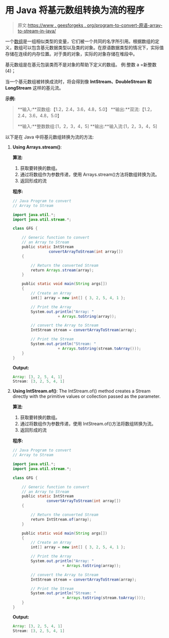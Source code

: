# 用 Java 将基元数组转换为流的程序

> 原文:[https://www . geesforgeks . org/program-to-convert-原语-array-to-stream-in-java/](https://www.geeksforgeeks.org/program-to-convert-primitive-array-to-stream-in-java/)

一个[数组](https://www.geeksforgeeks.org/arrays-in-java/)是一组相似类型的变量，它们被一个共同的名字所引用。根据数组的定义，数组可以包含基元数据类型以及类的对象。在原语数据类型的情况下，实际值存储在连续的内存位置。对于类的对象，实际的对象存储在堆段中。

基元数组是在基元包装类而不是对象的帮助下定义的数组。
例:整数 a =新整数(4)；

当一个基元数组被转换成流时，将会得到像 **IntStream、DoubleStream 和 LongStream** 这样的基元流。

**示例:**

> **输入:**双数组:【1.2，2.4，3.6，4.8，5.0】
> **输出:**双流:【1.2，2.4，3.6，4.8，5.0】
> 
> **输入:**整数数组:[1，2，3，4，5]
> **输出:**输入流:[1，2，3，4，5]

以下是在 Java 中将基元数组转换为流的方法:

1.  **Using Arrays.stream()**:

    **算法**:

    1.  获取要转换的数组。
    2.  通过将数组作为参数传递，使用 Arrays.stream()方法将数组转换为流。
    3.  返回形成的流

    **程序:**

    ```java
    // Java Program to convert
    // Array to Stream

    import java.util.*;
    import java.util.stream.*;

    class GFG {

        // Generic function to convert 
        // an Array to Stream
        public static IntStream 
                    convertArrayToStream(int array[])
        {

            // Return the converted Stream
            return Arrays.stream(array);
        }

        public static void main(String args[])
        {
            // Create an Array
            int[] array = new int[] { 3, 2, 5, 4, 1 };

            // Print the Array
            System.out.println("Array: " 
                        + Arrays.toString(array));

            // convert the Array to Stream
            IntStream stream = convertArrayToStream(array);

            // Print the Stream
            System.out.println("Stream: " 
                        + Arrays.toString(stream.toArray()));
        }
    }
    ```

    **Output:**

    ```java
    Array: [3, 2, 5, 4, 1]
    Stream: [3, 2, 5, 4, 1]

    ```

2.  **Using IntStream.of()**: The IntStream.of() method creates a Stream directly with the primitive values or collection passed as the parameter.

    **算法**:

    1.  获取要转换的数组。
    2.  通过将数组作为参数传递，使用 IntStream.of()方法将数组转换为流。
    3.  返回形成的流

    **程序:**

    ```java
    // Java Program to convert
    // Array to Stream

    import java.util.*;
    import java.util.stream.*;

    class GFG {

        // Generic function to convert 
        // an Array to Stream
        public static IntStream 
                   convertArrayToStream(int array[])
        {

            // Return the converted Stream
            return IntStream.of(array);
        }

        public static void main(String args[])
        {
            // Create an Array
            int[] array = new int[] { 3, 2, 5, 4, 1 };

            // Print the Array
            System.out.println("Array: " 
                          + Arrays.toString(array));

            // convert the Array to Stream
            IntStream stream = convertArrayToStream(array);

            // Print the Stream
            System.out.println("Stream: " 
                          + Arrays.toString(stream.toArray()));
        }
    }
    ```

    **Output:**

    ```java
    Array: [3, 2, 5, 4, 1]
    Stream: [3, 2, 5, 4, 1]

    ```